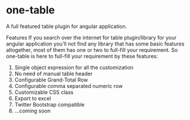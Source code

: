 # one-table
A full featured table plugin for angular application.

Features
If you search over the internet for table plugin/library for your angular application you'll not find any library that has some basic features
altogether, most of them has one or two to full-fill your requirement. So one-table is here to full-fill your requirement by these features:

1. Single object expression for all the customization
2. No need of manual table header
3. Configurable Grand-Total Row
4. Configurable comma separated numeric row
4. Customizable CSS class
5. Export to excel
6. Twitter Bootstrap compatible
7. ...coming soon
